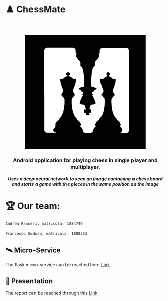 # ♟️	ChessMate
<br />
<br />
<div align="center">
    <img src="app/src/main/assets/logo.png" alt="ChessMate Logo" height="358" />
    <h3 align="center"> Android application for playing chess  in single player and multiplayer. </h3>
    <h5 align="center">Uses a deep neural network to scan an image containing a chess board and starts a game with the pieces in the same position as the image</h5>
</div>

# 🏆 Our team:
```
Andrea Panceri, matricola: 1884749

Francesco Sudoso, matricola: 1808353
```
## 🛰️ Micro-Service

The flask micro-service can be reached here <a href="https://github.com/Awenega/ChessMate-MicroService">Link</a>

## 📖 Presentation

The report can be reached through this <a href="https://docs.google.com/presentation/d/14m4oKUa0NtrDsfDYBSc2E8W-CHii6r46UYwr1hnUr1E/edit?usp=sharing">Link</a>







